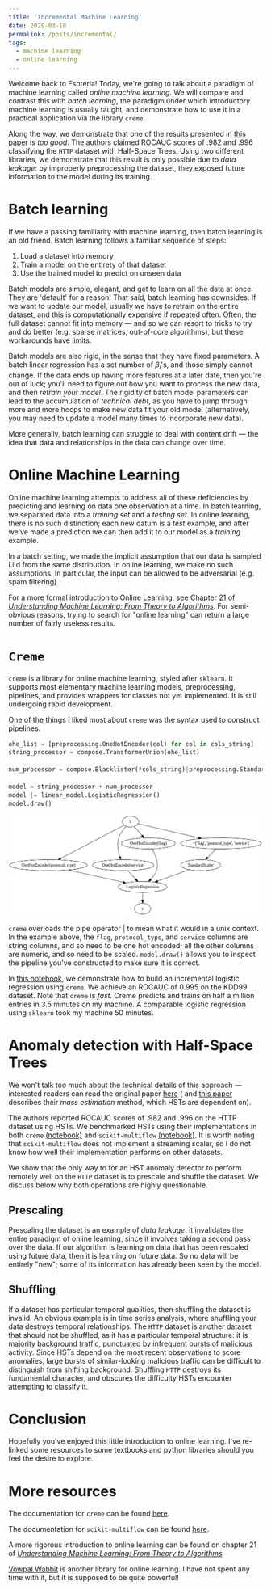 ```yaml
---
title: 'Incremental Machine Learning'
date: 2020-03-18
permalink: /posts/incremental/
tags:
  - machine learning
  - online learning
---
```

Welcome back to Esoteria! Today, we're going to talk about a paradigm of machine learning called _online machine learning_. We will compare and contrast this with _batch learning_, the paradigm under which introductory machine learning is usually taught, and demonstrate how to use it in a practical application via the library `creme`.

Along the way, we demonstrate that one of the results presented in [this paper](https://www.ijcai.org/Proceedings/11/Papers/254.pdf) is _too good_. The authors claimed ROCAUC scores of .982 and .996 classifying the `HTTP` dataset with Half-Space Trees. Using two different libraries, we demonstrate that this result is only possible due to *data leakage*: by improperly preprocessing the dataset, they exposed future information to the model during its training.

# Batch learning
If we have a passing familiarity with machine learning, then batch learning is an old friend. Batch learning follows a familiar sequence of steps:
1. Load a dataset into memory
2. Train a model on the entirety of that dataset
3. Use the trained model to predict on unseen data

Batch models are simple, elegant, and get to learn on all the data at once. They are 'default' for a reason! That said, batch learning has downsides. If we want to update our model, usually we have to retrain on the entire dataset, and this is computationally expensive if repeated often. Often, the full dataset cannot fit into memory ― and so we can resort to tricks to try and do better (e.g. sparse matrices, out-of-core algorithms), but these workarounds have limits.

Batch models are also rigid, in the sense that they have fixed parameters. A batch linear regression has a set number of $\beta_i$'s, and those simply cannot change. If the data ends up having more features at a later date, then you're out of luck; you'll need to figure out how you want to process the new data, and then _retrain your model_. The rigidity of batch model parameters can lead to the accumulation of _technical debt_, as you have to jump through more and more hoops to make new data fit your old model (alternatively, you may need to update a model many times to incorporate new data).

More generally, batch learning can struggle to deal with content drift ― the idea that data and relationships in the data can change over time.

# Online Machine Learning
Online machine learning attempts to address all of these deficiencies by predicting and learning on data one observation at a time. In batch learning, we separated data into a *training set* and a *testing set*. In online learning, there is no such distinction; each new datum is a *test* example, and after we've made a prediction we can then add it to our model as a *training* example.

In a batch setting, we made the implicit assumption that our data is sampled i.i.d from the same distribution. In online learning, we make no such assumptions. In particular, the input can be allowed to be adversarial (e.g. spam filtering).  

For a more formal introduction to Online Learning, see [Chapter 21 of *Understanding Machine Learning: From Theory to Algorithms*](https://www.cse.huji.ac.il/~shais/UnderstandingMachineLearning/). For semi-obvious reasons, trying to search for "online learning" can return a large number of fairly useless results.
# `Creme`
`creme` is a library for online machine learning, styled after `sklearn`. It supports most elementary machine learning models, preprocessing, pipelines, and provides wrappers for classes not yet implemented. It is still undergoing rapid development.

One of the things I liked most about `creme` was the syntax used to construct pipelines.

```python
ohe_list = [preprocessing.OneHotEncoder(col) for col in cols_string]
string_processor = compose.TransformerUnion(ohe_list)

num_processor = compose.Blacklister(*cols_string)|preprocessing.StandardScaler()

model = string_processor + num_processor
model |= linear_model.LogisticRegression()
model.draw()
```

![](/images/creme-pipeline.svg)

`creme` overloads the pipe operator \| to mean what it would in a unix context. In the example above, the `flag`, `protocol_type`, and `service` columns are string columns, and so need to be one hot encoded; all the other columns are numeric, and so need to be scaled. `model.draw()` allows you to inspect the pipeline you've constructed to make sure it is correct.

In [this notebook](https://github.com/nicholasjin/incremental_ids/blob/master/KDD/04_KDD_incremental_logreg_no_shuffle.ipynb), we demonstrate how to build an incremental logistic regression using `creme`. We achieve an ROCAUC of 0.995 on the KDD99 dataset. Note that `creme` is *fast*. Creme predicts and trains on half a million entries in 3.5 minutes on my machine. A comparable logistic regression using `sklearn` took my machine 50 minutes.
# Anomaly detection with Half-Space Trees
We won't talk too much about the technical details of this approach ― interested readers can read the original paper [here](https://www.ijcai.org/Proceedings/11/Papers/254.pdf) \( and [this paper](https://zhougt.github.io/research/mass_kdd10.pdf) describes their _mass estimation_ method, which HSTs are dependent on).

The authors reported ROCAUC scores of .982 and .996 on the HTTP dataset using HSTs. We benchmarked HSTs using their implementations in both `creme` [(notebook)](https://github.com/nicholasjin/incremental_ids/blob/master/KDD/07_creme044_benchmark.ipynb) and `scikit-multiflow` [(notebook)](https://github.com/nicholasjin/incremental_ids/blob/master/KDD/08_skmultiflow_benchmark.ipynb). It is worth noting that `scikit-multiflow` does not implement a streaming scaler, so I do not know how well their implementation performs on other datasets.

We show that the only way to for an HST anomaly detector to perform remotely well on the `HTTP` dataset is to prescale and shuffle the dataset. We discuss below why both operations are highly questionable.

## Prescaling
Prescaling the dataset is an example of *data leakage*: it invalidates the entire paradigm of online learning, since it involves taking a second pass over the data. If our algorithm is learning on data that has been rescaled using future data, then it is learning on future data. So no data will be entirely "new"; some of its information has already been seen by the model.

## Shuffling
If a dataset has particular temporal qualities, then shuffling the dataset is invalid. An obvious example is in time series analysis, where shuffling your data destroys temporal relationships. The `HTTP` dataset is another dataset that should not be shuffled, as it has a particular temporal structure: it is majority background traffic, punctuated by infrequent bursts of malicious activity. Since HSTs depend on the most recent observations to score anomalies, large bursts of similar-looking malicious traffic can be difficult to distinguish from shifting background. Shuffling `HTTP` destroys its fundamental character, and obscures the difficulty HSTs encounter attempting to classify it.

# Conclusion
Hopefully you've enjoyed this little introduction to online learning. I've re-linked some resources to some textbooks and python libraries should you feel the desire to explore.
# More resources
The documentation for `creme` can be found [here](https://creme-ml.github.io/).

The documentation for `scikit-multiflow` can be found [here](https://scikit-multiflow.github.io/scikit-multiflow/index.html).

A more rigorous introduction to online learning can be found on chapter 21 of [*Understanding Machine Learning: From Theory to Algorithms*](https://www.cse.huji.ac.il/~shais/UnderstandingMachineLearning/)

[Vowpal Wabbit](https://vowpalwabbit.org/index.html) is another library for online learning. I have not spent any time with it, but it is supposed to be quite powerful!
